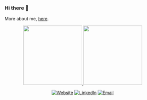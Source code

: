 ### Hi there 👋

More about me, [here](https://rodolfolabiapari.github.io).

<div align="center">
  <a href="https://github.com/rodolfolabiapari">
  <img height="190em" src="https://github-readme-stats.vercel.app/api?username=rodolfolabiapari&show_icons=true&theme=blue-green&include_all_commits=true&count_private=true"/>
  <img height="190em" src="https://github-readme-stats.vercel.app/api/top-langs/?username=rodolfolabiapari&layout=compact&langs_count=7&theme=blue-green"/>
</div>

<p align="center">
<a href="https://rodolfolabiapari.github.io/"><img alt="Website" src="https://img.shields.io/badge/Website-rodolfolabiapari.github.io-blue?style=flat-square&logo=google-chrome"></a>
<a href="https://www.linkedin.com/in/rodolfolabiapari/"><img alt="LinkedIn" src="https://img.shields.io/badge/LinkedIn-rodolfolabiapari-blue?style=flat-square&logo=linkedin"></a>
<a href="mailto:rodolfolabiapari@gmail.com"><img alt="Email" src="https://img.shields.io/badge/Email-rodolfolabiapari@gmail.com-blue?style=flat-square&logo=gmail"></a>
</p>
